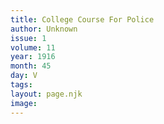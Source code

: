```yaml
---
title: College Course For Police
author: Unknown
issue: 1
volume: 11
year: 1916
month: 45
day: V
tags:
layout: page.njk
image:
---
```


